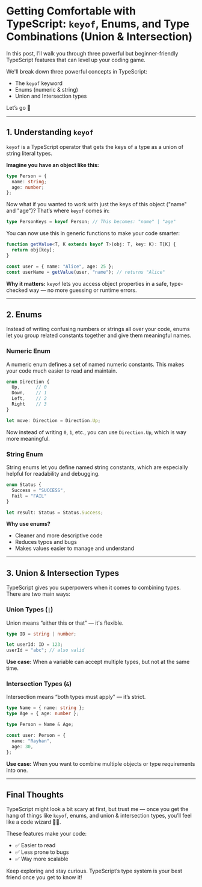 # Getting Comfortable with TypeScript: `keyof`, Enums, and Type Combinations (Union & Intersection)

In this post, I’ll walk you through three powerful but beginner-friendly TypeScript features that can level up your coding game.

We'll break down three powerful concepts in TypeScript:

* The `keyof` keyword
* Enums (numeric & string)
* Union and Intersection types

Let’s go 🚀

---

## 1. Understanding `keyof`

`keyof` is a TypeScript operator that gets the keys of a type as a union of string literal types.

**Imagine you have an object like this:**

```ts
type Person = {
  name: string;
  age: number;
};
```

Now what if you wanted to work with just the keys of this object ("name" and "age")? That’s where `keyof` comes in:

```ts
type PersonKeys = keyof Person; // This becomes: "name" | "age"
```

You can now use this in generic functions to make your code smarter:

```ts
function getValue<T, K extends keyof T>(obj: T, key: K): T[K] {
  return obj[key];
}

const user = { name: "Alice", age: 25 };
const userName = getValue(user, "name"); // returns "Alice"
```

**Why it matters:**
`keyof` lets you access object properties in a safe, type-checked way — no more guessing or runtime errors.

---

## 2. Enums

Instead of writing confusing numbers or strings all over your code, enums let you group related constants together and give them meaningful names.

### Numeric Enum

A numeric enum defines a set of named numeric constants. This makes your code much easier to read and maintain.

```ts
enum Direction {
  Up,      // 0
  Down,    // 1
  Left,    // 2
  Right    // 3
}

let move: Direction = Direction.Up;
```

Now instead of writing `0`, `1`, etc., you can use `Direction.Up`, which is way more meaningful.

### String Enum

String enums let you define named string constants, which are especially helpful for readability and debugging.

```ts
enum Status {
  Success = "SUCCESS",
  Fail = "FAIL"
}

let result: Status = Status.Success;
```

**Why use enums?**

* Cleaner and more descriptive code
* Reduces typos and bugs
* Makes values easier to manage and understand

---

## 3. Union & Intersection Types

TypeScript gives you superpowers when it comes to combining types. There are two main ways:

### Union Types (`|`)

Union means “either this or that” — it's flexible.

```ts
type ID = string | number;

let userId: ID = 123;
userId = "abc"; // also valid
```

**Use case:** When a variable can accept multiple types, but not at the same time.

### Intersection Types (`&`)

Intersection means “both types must apply” — it’s strict.

```ts
type Name = { name: string };
type Age = { age: number };

type Person = Name & Age;

const user: Person = {
  name: "Rayhan",
  age: 30,
};
```

**Use case:** When you want to combine multiple objects or type requirements into one.

---

## Final Thoughts

TypeScript might look a bit scary at first, but trust me — once you get the hang of things like `keyof`, enums, and union & intersection types, you’ll feel like a code wizard 🧙‍♂️.

These features make your code:

* ✅ Easier to read
* ✅ Less prone to bugs
* ✅ Way more scalable

Keep exploring and stay curious. TypeScript’s type system is your best friend once you get to know it!
